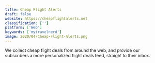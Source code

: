 ```yaml
---
title: Cheap Flight Alerts
draft: false 
website: https://cheapflightalerts.net
classification: ['']
platform: ['Web']
keywords: ['mytravelnerd']
image: 2020/04/Cheap-Flight-Alerts.png
---
```

We collect cheap flight deals from around the web, and provide our subscribers a more personalized flight deals feed, straight to their inbox.